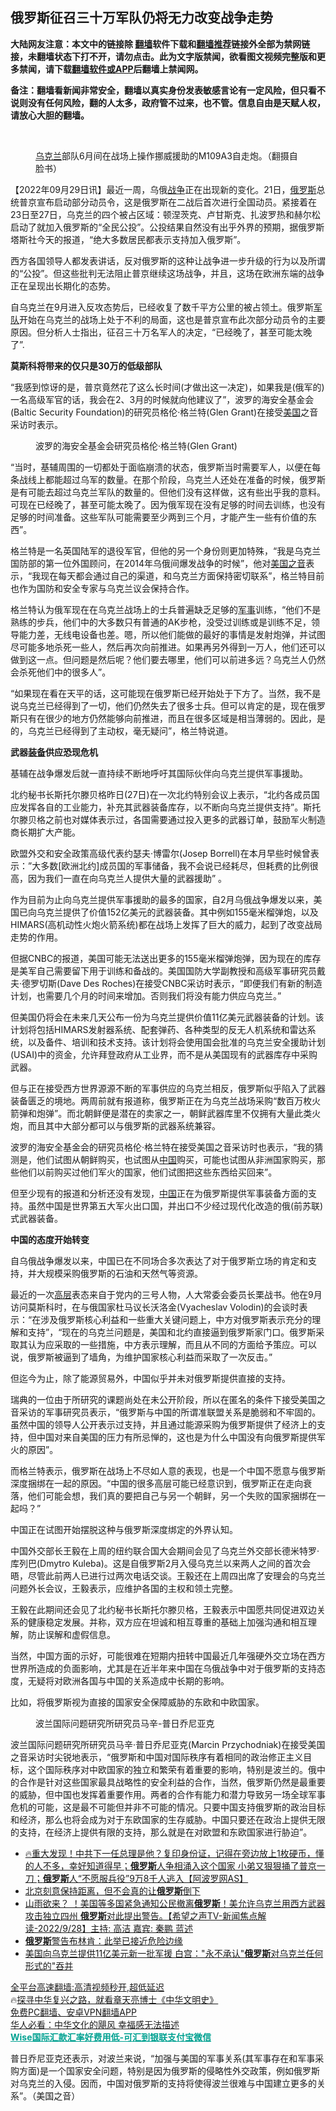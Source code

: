  <!-- 面包屑导航 --> <h2>俄罗斯征召三十万军队仍将无力改变战争走势</h2> <p class="notice"><b>大陆网友注意：本文中的链接除 <a href="https://github.com/bannedbook/fanqiang" >翻墙</a>软件下载和<a href="https://github.com/killgcd/justmysocks/blob/master/README.md">翻墙推荐</a>链接外全部为禁网链接，未翻墙状态下打不开，请勿点击。此为文字版禁闻，欲看图文视频完整版和更多禁闻，请下载<a href="https://github.com/bannedbook/fanqiang">翻墙软件或APP</a>后翻墙上禁闻网。</p><p>备注：翻墙看新闻非常安全，翻墙以真实身份发表敏感言论有一定风险，但只看不说则没有任何风险，翻的人太多，政府管不过来，也不管。信息自由是天赋人权，请放心大胆的翻墙。</b></p>  <div class="entry"> <br /> <figure><a href="https://i0.wp.com/upload-images-bucket-v64rleca837do.s3.eu-west-1.amazonaws.com/wp-content/uploads/2022/08/17124259/Screen-Shot-2022-08-17-at-10.53.30-pm.png?fit=710%2C364&#038;ssl=1" data-caption="乌克兰部队6月间在战场上操作挪威援助的M109A3自走炮。（翻摄自脸书）"></a><figcaption class="wp-caption-text"><a href="https://www.bannedbook.org/bnews/tag/%e4%b9%8c%e5%85%8b%e5%85%b0/" class="st_tag internal_tag" rel="tag" title="标签 乌克兰 下的日志">乌克兰</a>部队6月间在战场上操作挪威援助的M109A3自走炮。（翻摄自脸书）</figcaption></figure> <p>【2022年09月29日讯】最近一周，乌俄<a href="https://www.bannedbook.org/bnews/tag/%E6%88%98%E4%BA%89/" class="st_tag internal_tag" rel="tag" title="标签 战争 下的日志">战争</a>正在出现新的变化。21日，<a href="https://www.bannedbook.org/bnews/tag/%e4%bf%84%e7%bd%97%e6%96%af/" class="st_tag internal_tag" rel="tag" title="标签 俄罗斯 下的日志">俄罗斯</a>总统普京宣布启动部分动员令，这是俄罗斯在二战后首次进行全国动员。紧接着在23日至27日，乌克兰的四个被占区域：顿涅茨克、卢甘斯克、扎波罗热和赫尔松启动了就加入俄罗斯的“全民公投”。公投结果自然没有出乎外界的预期，据俄罗斯塔斯社今天的报道，“绝大多数居民都表示支持加入俄罗斯”。</p> <p>西方各国领导人都发表讲话，反对俄罗斯的这种让战争进一步升级的行为以及所谓的“公投”。但这些批判无法阻止普京继续这场战争，并且，这场在欧洲东端的战争正在呈现出长期化的态势。</p> <p>自乌克兰在9月进入反攻态势后，已经收复了数千平方公里的被占领土。俄罗斯<a href="https://www.bannedbook.org/bnews/tag/%E5%86%9B%E9%98%9F/" class="st_tag internal_tag" rel="tag" title="标签 军队 下的日志">军队</a>开始在乌克兰的战场上处于不利的局面，这也是普京宣布此次部分动员令的主要原因。但分析人士指出，征召三十万名军人的决定，“已经晚了，甚至可能太晚了”.</p> <p><strong>莫斯科将带来的仅只是</strong><strong>30</strong><strong>万的低级部队</strong></p> <p>“我感到惊讶的是，普京竟然花了这么长时间(才做出这一决定)，如果我是(俄军的)一名高级军官的话，我会在2、3月的时候就向他建议了”，波罗的海安全基金会(Baltic Security Foundation)的研究员格伦·格兰特(Glen Grant)在接受<a href="https://www.bannedbook.org/bnews/tag/%e7%be%8e%e5%9b%bd/" class="st_tag internal_tag" rel="tag" title="标签 美国 下的日志">美国</a>之音采访时表示。</p> <figure class="media-image js-media-expand js-media-expand--ready">  <figcaption>波罗的海安全基金会研究员格伦·格兰特(Glen Grant)</figcaption></figure> <p>“当时，基辅周围的一切都处于面临崩溃的状态，俄罗斯当时需要军人，以便在每条战线上都能超过乌军的数量。在那个阶段，乌克兰人还处在准备的时候，俄罗斯是有可能去超过乌克兰军队的数量的。但他们没有这样做，这有些出乎我的意料。可现在已经晚了，甚至可能太晚了。因为俄军现在没有足够的时间去训练，也没有足够的时间准备。这些军队可能需要至少两到三个月，才能产生一些有价值的东西”。</p> <p>格兰特是一名英国陆军的退役军官，但他的另一个身份则更加特殊，“我是乌克兰国防部的第一位外国顾问，在2014年乌俄间爆发战争的时候”，他对<a href="https://www.bannedbook.org/bnews/tag/%e7%be%8e%e5%9b%bd%e4%b9%8b%e9%9f%b3/" class="st_tag internal_tag" rel="tag" title="标签 美国之音 下的日志">美国之音</a>表示，“我现在每天都会通过自己的渠道，和乌克兰方面保持密切联系”，格兰特目前也作为国防和安全专家与乌克兰议会保持合作。</p> <p>格兰特认为俄军现在在乌克兰战场上的士兵普遍缺乏足够的<a href="https://www.bannedbook.org/bnews/tag/%E5%86%9B%E4%BA%8B/" class="st_tag internal_tag" rel="tag" title="标签 军事 下的日志">军事</a>训练，“他们不是熟练的步兵，他们中的大多数只有普通的AK步枪，没受过训练或是训练不足，领导能力差，无线电设备也差。嗯，所以他们能做的最好的事情是发射炮弹，并试图尽可能多地杀死一些人，然后再次向前推进。如果再另外得到一万人，他们还可以做到这一点。但问题是然后呢？他们要去哪里，他们可以前进多远？乌克兰人仍然会杀死他们中的很多人”。</p>  <p>“如果现在看在天平的话，这可能现在俄罗斯已经开始处于下方了。当然，我不是说乌克兰已经得到了一切，他们仍然失去了很多士兵。但可以肯定的是，现在俄罗斯只有在很少的地方仍然能够向前推进，而且在很多区域是相当薄弱的。因此，是的，乌克兰已经得到了主动权，毫无疑问”，格兰特说道。</p> <p><strong>武器<a href="https://www.bannedbook.org/bnews/tag/%E8%A3%85%E5%A4%87/" class="st_tag internal_tag" rel="tag" title="标签 装备 下的日志">装备</a>供应恐现危机</strong></p> <p>基辅在战争爆发后就一直持续不断地呼吁其国际伙伴向乌克兰提供军事援助。</p> <p>北约秘书长斯托尔滕贝格昨日(27日)在一次北约特别会议上表示，“北约各成员国应发挥各自的工业能力，补充其武器装备库存，以不断向乌克兰提供支持”。斯托尔滕贝格之前也对媒体表示过，各国需要通过投入更多的武器订单，鼓励军火制造商长期扩大产能。</p> <p>欧盟外交和安全政策高级代表约瑟夫·博雷尔(Josep Borrell)在本月早些时候曾表示：&#8221;大多数[欧洲北约]成员国的军事储备，我不会说已经耗尽，但耗费的比例很高，因为我们一直在向乌克兰人提供大量的武器援助&#8221; 。</p> <p>作为目前为止向乌克兰提供军事援助的最多的国家，自2月乌俄战争爆发以来，美国已向乌克兰提供了价值152亿美元的武器装备。其中例如155毫米榴弹炮，以及HIMARS(高机动性火炮火箭系统)都在战场上发挥了巨大的威力，起到了改变战局走势的作用。</p> <p>但据CNBC的报道，美国可能无法送出更多的155毫米榴弹炮弹，因为现在的库存是美军自己需要留下用于训练和备战的。美国国防大学副教授和高级军事研究员戴夫·德罗切斯(Dave Des Roches)在接受CNBC采访时表示，“即便我们有新的制造计划，也需要几个月的时间来增加。否则我们将没有能力供应乌克兰。”</p> <p>但美国仍将会在未来几天公布一份为乌克兰提供价值11亿美元武器装备的计划。该计划将包括HIMARS发射器系统、配套弹药、各种类型的反无人机系统和雷达系统，以及备件、培训和技术支持。该计划将会使用国会批准的乌克兰安全援助计划(USAI)中的资金，允许拜登政府从工业界，而不是从美国现有的武器库存中采购武器。</p>  <p>但与正在接受西方世界源源不断的军事供应的乌克兰相反，俄罗斯似乎陷入了武器装备匮乏的境地。两周前就有报道称，俄罗斯正在为乌克兰战场采购“数百万枚火箭弹和炮弹”。而北朝鲜便是潜在的卖家之一，朝鲜武器库里不仅拥有大量此类火炮，而且其中大部分都可以与俄罗斯的武器系统兼容。</p> <p>波罗的海安全基金会的研究员格伦·格兰特在接受美国之音采访时也表示，“我的猜测是，他们试图从朝鲜购买，也试图从<span class='wp_keywordlink_affiliate'><a href="https://www.bannedbook.org/" title="中国" target="_blank">中国</a></span>购买，可能也试图从非洲国家购买，那些他们以前购买过他们军火的国家，他们试图把这些东西给买回来”。</p> <p>但至少现有的报道和分析还没有发现，<a href="https://www.bannedbook.org/bnews/tag/%E4%B8%AD%E5%9B%BD/" class="st_tag internal_tag" rel="tag" title="标签 中国 下的日志">中国</a>正在为俄罗斯提供军事装备方面的支持。虽然中国是世界第五大军火出口国，并出口不少经过现代化改造的俄(前苏联)式武器装备。</p> <p><strong>中国的态度开始转变</strong></p> <p>自乌俄战争爆发以来，中国已在不同场合多次表达了对于俄罗斯立场的肯定和支持，并大规模采购俄罗斯的石油和天然气等资源。</p> <p>最近的一次<span class='wp_keywordlink_affiliate'><a href="https://www.bannedbook.org/bnews/ccpdope/" title="中共高层内幕" target="_blank">高层</a></span>表态来自于党内的三号人物，人大常委会委员长栗战书。他在9月访问莫斯科时，在与俄国家杜马议长沃洛金(Vyacheslav Volodin)的会谈时表示：“在涉及俄罗斯核心利益和一些重大关键问题上，中方对俄罗斯表示充分的理解和支持”，“现在的乌克兰问题是，美国和北约直接逼到俄罗斯家门口。俄罗斯采取其认为应采取的一些措施，中方表示理解，而且从不同的方面给予策应。可以说，俄罗斯被逼到了墙角，为维护国家核心利益而采取了一次反击。”</p> <p>但迄今为止，除了能源贸易外，中国似乎并未对俄罗斯提供直接的支持。</p> <p>瑞典的一位由于所研究的课题尚处在未公开阶段，所以在匿名的条件下接受美国之音采访的军事研究员表示，“俄罗斯与中国的所谓准联盟关系是脆弱和不牢固的。虽然中国的领导人公开表示过支持，并且通过能源采购为俄罗斯提供了经济上的支持，但中国对来自美国的压力有所忌惮的，这也是为什么中国没有向俄罗斯提供军火的原因”。</p>  <p>而格兰特表示，俄罗斯在战场上不尽如人意的表现，也是一个中国不愿意与俄罗斯深度捆绑在一起的原因。“中国的很多高层可能已经意识到，俄罗斯正在走向衰落，他们可能会想，我们真的要把自己与另一个朝鲜，另一个失败的国家捆绑在一起吗？”</p> <p>中国正在试图开始摆脱这种与俄罗斯深度绑定的外界认知。</p> <p>中国外交部长王毅在上周的纽约联合国大会期间会见了乌克兰外交部长德米特罗·库列巴(Dmytro Kuleba)。这是自俄罗斯2月入侵乌克兰以来两人之间的首次会晤，尽管此前两人已进行过两次电话交谈。王毅还在上周四出席了安理会的乌克兰问题外长会议，王毅表示，应维护各国的主权和领土完整。</p> <p>王毅在此期间还会见了北约秘书长斯托尔滕贝格，王毅表示中国愿共同促进双边关系的健康稳定发展。并称，双方应在坦诚和相互尊重的基础上加强沟通和相互理解，防止误解和虚假信息。</p> <p>当然，中国方面的示好，可能很难在短期内扭转中国最近几年强硬外交立场在西方世界所造成的负面影响，尤其是在近半年来中国在乌俄战争中对于俄罗斯的支持态度，无疑将对欧洲各国与中国的关系造成中长期的影响。</p> <p>比如，将俄罗斯视为直接的国家安全保障威胁的东欧和中欧国家。</p> <figure class="media-image js-media-expand js-media-expand--ready">  <figcaption>波兰国际问题研究所研究员马辛-普日乔尼亚克</figcaption></figure> <p>波兰国际问题研究所研究员马辛·普日乔尼亚克(Marcin Przychodniak)在接受美国之音采访时尖锐地表示，“俄罗斯和中国对国际秩序有着相同的政治修正主义目标，这个国际秩序对中欧国家的独立和繁荣有着重要的影响，特别是波兰的。俄中的合作是针对这些国家最具战略性的安全利益的合作，当然，俄罗斯仍然是最重要的威胁，但中国也发挥着重要作用。两者的合作有能力和潜力导致另一场全球军事危机的可能，这是最不可能但并非不可能的情况。只要中国支持俄罗斯的政治目标和经济，那么也将会成为对于东欧国家的生存威胁。中国只要还在政治上提供无限的支持，在经济上提供有限的支持，那么就是在对欧盟和东欧国家进行胁迫”。</p> <div id="taboola-mid-1"></div>  <ul class='op-related-articles' title='相关阅读'> <li><a href='https://www.bannedbook.org/bnews/bannedvideo/20220929/1790786.html' target='_blank'>🔥重大发现！中共下一任总理是他？复印身份证，记得在旁边放上1枚硬币，懂的人不多，幸好知道得早；<b>俄罗斯</b>人争相涌入这个国家 小弟又狠狠捅了普京一刀；<b>俄罗斯</b>人“不愿服兵役”9万8千人逃入【阿波罗网AS】</a></li> <li><a href='https://www.bannedbook.org/bnews/worldnews/20220929/1790743.html' target='_blank'>北京刻意保持距离，但不会真的让<b>俄罗斯</b>倒下</a></li> <li><a href='https://www.bannedbook.org/bnews/bannedvideo/20220929/1790739.html' target='_blank'>山雨欲来？ ！美国等多国紧急通知公民撤离<b>俄罗斯</b>！美允许乌克兰用西方武器攻击独立四州 <b>俄罗斯</b>对此提出警告。【希望之声TV-新闻焦点解读-2022/9/28】主持: 高洁  嘉宾:  秦鹏 蓝述</a></li> <li><a href='https://www.bannedbook.org/bnews/topimagenews/20220929/1790693.html' target='_blank'><b>俄罗斯</b>警告布林肯：此举已接近危险边缘</a></li> <li><a href='https://www.bannedbook.org/bnews/headline/20220929/1790687.html' target='_blank'>美国向乌克兰提供11亿美元新一批军援 白宫：&quot;永不承认&quot;<b>俄罗斯</b>对乌克兰任何形式的&quot;吞并</a></li> </ul> <p class="texttj"> <a href="https://github.com/bannedbook/fanqiang/wiki/V2ray%E6%9C%BA%E5%9C%BA" target="_blank">全平台高速翻墙:高清视频秒开,超低延迟</a><br/> 🔥<a href="https://www.bannedbook.org/bnews/comments/20220808/1768773.html" target="_blank">探寻中华复兴之路，就看章天亮博士《中华文明史》</a><br/> <a href="https://github.com/bannedbook/fanqiang/wiki/%E7%A6%81%E9%97%BB%E7%BD%91%E5%AE%89%E5%8D%93%E7%BF%BB%E5%A2%99%E6%96%B0%E9%97%BBAPP" target="_blank">免费PC翻墙、安卓VPN翻墙APP</a><br/> <a href="https://www.bannedbook.org/bnews/comments/20220220/1694796.html" target="_blank">华人必看：中华文化的飓风 幸福感无法描述</a><br/> <b onclick="window.open('https://wise.prf.hn/click/camref:1011lqFCW/creativeref:1011l61212')" style="cursor:pointer;color:#00A191;text-decoration:underline;font-weight: bold;">Wise国际汇款汇率好费用低-可汇到银联支付宝微信</b> </p> <p>普日乔尼亚克还表示，对波兰来说，“加强与美国的军事关系(其军事存在和军事采购方面)是一个国家安全问题，特别是因为俄罗斯的侵略性外交政策，例如俄罗斯对乌克兰的入侵。因而，中国对俄罗斯的支持将使得波兰很难与中国建立更多的关系”。（美国之音）</p><a name='sharetosocial'></a>  <div style="margin-bottom:5px;padding-bottom:5px;clear:both"> <div id="archive-pix-1" class="banner-ads"> <!-- AuctionX Display platform tag START --> <div id="27602x728x90x621x_ADSLOT1" clicktrack="%%CLICK_URL_ESC%%"></div>  <!-- AuctionX Display platform tag END --> </div> <div id="archive-pix-2" class="banner-ads"> <!-- AuctionX Display platform tag START --> <div id="27556x300x250x621x_ADSLOT1" clicktrack="%%CLICK_URL_ESC%%" style="margin:0 auto;text-align:center"></div>  <!-- AuctionX Display platform tag END --> </div> </div>  <div id="archive-pix-1" class="banner-ads"> <!-- AuctionX Display platform tag START --> <div id="27603x728x90x621x_ADSLOT1" clicktrack="%%CLICK_URL_ESC%%"></div>  <!-- AuctionX Display platform tag END --> </div> </div><!--END ENTRY--> 